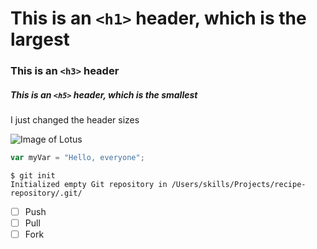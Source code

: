 # This is an `<h1>` header, which is the largest

### This is an `<h3>` header

##### This is an `<h5>` header, which is the smallest

I just changed the header sizes

![Image of Lotus](https://encrypted-tbn0.gstatic.com/images?q=tbn:ANd9GcTuaCPHZvXA8tqyRHDSn5E1ZuxW-h5ocCJcMQ&s)

``` javascript
var myVar = "Hello, everyone";
```

```
$ git init
Initialized empty Git repository in /Users/skills/Projects/recipe-repository/.git/
```

- [ ] Push
- [ ] Pull
- [ ] Fork
